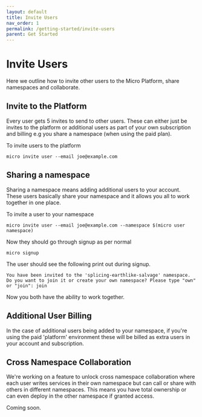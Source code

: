 ```yaml
---
layout: default
title: Invite Users
nav_order: 1
permalink: /getting-started/invite-users
parent: Get Started
---
```

# Invite Users

Here we outline how to invite other users to the Micro Platform, share namespaces and collaborate.

## Invite to the Platform

Every user gets 5 invites to send to other users. These can either just be invites to the platform or 
additional users as part of your own subscription and billing e.g you share a namespace (when using 
the paid plan).

To invite users to the platform

```
micro invite user --email joe@example.com
```

## Sharing a namespace

Sharing a namespace means adding additional users to your account. These users basically share your 
namespace and it allows you all to work together in one place.

To invite a user to your namespace

```
micro invite user --email joe@example.com --namespace $(micro user namespace)
```

Now they should go through signup as per normal

```
micro signup
```

The user should see the following print out during signup.

```
You have been invited to the 'splicing-earthlike-salvage' namespace.
Do you want to join it or create your own namespace? Please type "own" or "join": join
```

Now you both have the ability to work together.

## Additional User Billing

In the case of additional users being added to your namespace, if you're using the paid 'platform' environment 
these will be billed as extra users in your account and subscription.

## Cross Namespace Collaboration

We're working on a feature to unlock cross namespace collaboration where each user writes services in 
their own namespace but can call or share with others in different namespaces. This means you have 
total ownership or can even deploy in the other namespace if granted access.

Coming soon.
